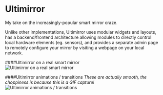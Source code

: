 Ultimirror
==========

My take on the increasingly-popular smart mirror craze.

Unlike other implementations, Ultimirror uses modular widgets and layouts, has a backend/frontend architecture allowing modules to directly control local hardware elements (eg. sensors), and provides a separate admin page to remotely configure your mirror by visiting a webpage on your local network.    

####Ultimirror on a real smart mirror    
![Ultimirror on a real smart mirror](http://dannya.com/downloads/ultimirror/1.jpg)

####Ultimirror animations / transitions
*These are actually smooth, the choppiness is because this is a GIF capture!*    
![Ultimirror animations / transitions](http://dannya.com/downloads/ultimirror/1.gif)
